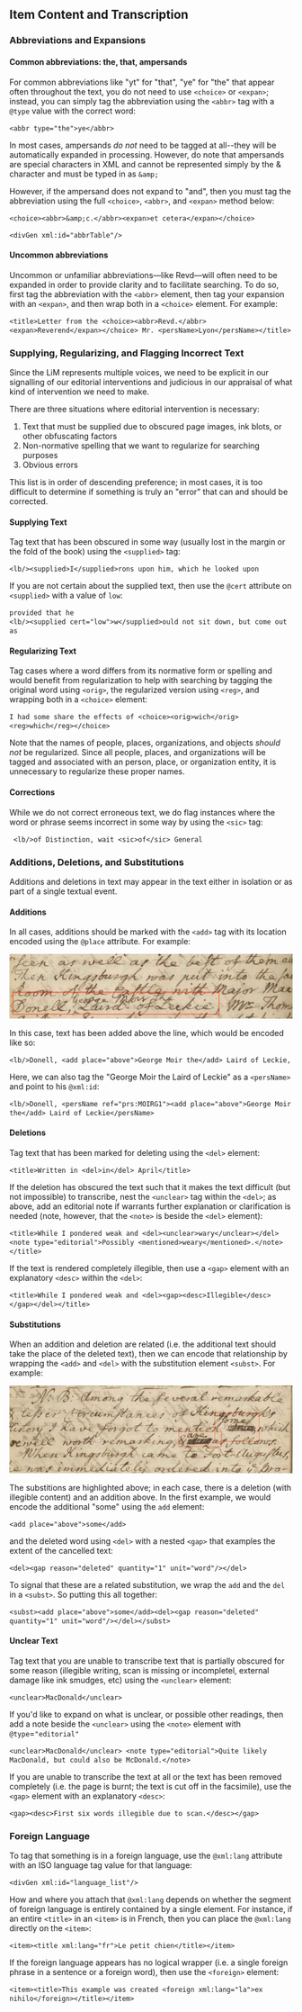 ## Item Content and Transcription

### Abbreviations and Expansions

#### Common abbreviations: the, that, ampersands

For common abbreviations like "yt" for "that", "ye" for "the" that appear often throughout the text, you do not need to use `<choice>` or `<expan>`; instead, you can simply tag the abbreviation using the `<abbr>` tag with a `@type` value with the correct word:

```
<abbr type="the">ye</abbr>
```

In most cases, ampersands *do not* need to be tagged at all--they will be automatically expanded in processing. However, do note that ampersands are special characters in XML and cannot be represented simply by the & character and must be typed in as `&amp;`

However, if the ampersand does not expand to "and", then you must tag the abbreviation using the full `<choice>`, `<abbr>`, and `<expan>` method below:

```
<choice><abbr>&amp;c.</abbr><expan>et cetera</expan></choice>
```

```{=tei}
<divGen xml:id="abbrTable"/>
```

#### Uncommon abbreviations

Uncommon or unfamiliar abbreviations—like Revd—will often need to be expanded in order to provide clarity and to facilitate searching. To do so, first tag the abbreviation with the `<abbr>` element, then tag your expansion with an `<expan>`, and then wrap both in a `<choice>` element. For example: 

```
<title>Letter from the <choice><abbr>Revd.</abbr><expan>Reverend</expan></choice> Mr. <persName>Lyon</persName></title>
```

### Supplying, Regularizing, and Flagging Incorrect Text

Since the LiM represents multiple voices, we need to be explicit in our signalling of our editorial interventions and judicious in our appraisal of what kind of intervention we need to make.

There are three situations where editorial intervention is necessary:

1. Text that must be supplied due to obscured page images, ink blots, or other obfuscating factors
1. Non-normative spelling that we want to regularize for searching purposes
1. Obvious errors

This list is in order of descending preference; in most cases, it is too difficult to determine if something is truly an "error" that can and should be corrected.

#### Supplying Text

Tag text that has been obscured in some way (usually lost in the margin or the fold of the book) using the `<supplied>` tag:

```
<lb/><supplied>I</supplied>rons upon him, which he looked upon
```
If you are not certain about the supplied text, then use the `@cert` attribute on `<supplied>` with a value of `low`:

```
provided that he
<lb/><supplied cert="low">w</supplied>ould not sit down, but come out as
```

#### Regularizing Text

Tag cases where a word differs from its normative form or spelling and would benefit from regularization to help with searching by tagging the original word using `<orig>`, the regularized version using `<reg>`, and wrapping both in a `<choice>` element:

```
I had some share the effects of <choice><orig>wich</orig><reg>which</reg></choice> 
```

Note that the names of people, places, organizations, and objects *should not* be regularized. Since all people, places, and organizations will be tagged and associated with an person, place, or organization entity, it is unnecessary to regularize these proper names. 

#### Corrections

While we do not correct erroneous text, we do flag instances where the word or phrase seems incorrect in some way by using the `<sic>` tag: 

```
 <lb/>of Distinction, wait <sic>of</sic> General
```

### Additions, Deletions, and Substitutions

Additions and deletions in text may appear in the text either in isolation or as part of a single textual event. 

#### Additions

In all cases, additions should be marked with the `<add>` tag with its location encoded using the `@place` attribute. For example:

![Example from v02.0221.01](images/addition_example.png)

In this case, text has been added above the line, which would be encoded like so: 

```
<lb/>Donell, <add place="above">George Moir the</add> Laird of Leckie,
```

Here, we can also tag the "George Moir the Laird of Leckie" as a `<persName>` and point to his `@xml:id`:

```
<lb/>Donell, <persName ref="prs:MOIRG1"><add place="above">George Moir the</add> Laird of Leckie</persName>
```

#### Deletions

Tag text that has been marked for deleting using the `<del>` element: 
```
<title>Written in <del>in</del> April</title>
```
 If the deletion has obscured the text such that it makes the text difficult (but not impossible) to transcribe, nest the `<unclear>` tag within the `<del>`; as above, add an editorial note if warrants further explanation or clarification is needed (note, however, that the `<note>` is beside the `<del>` element): 
```
<title>While I pondered weak and <del><unclear>wary</unclear></del><note type="editorial">Possibly <mentioned>weary</mentioned>.</note></title>
```


If the text is rendered completely illegible, then use a `<gap>` element with an explanatory `<desc>` within the `<del>`: 
```
<title>While I pondered weak and <del><gap><desc>Illegible</desc></gap></del></title>
```

#### Substitutions

When an addition and deletion are related (i.e. the additional text should take the place of the deleted text), then we can encode that relationship by wrapping the `<add>` and `<del>` with the substitution element `<subst>`. For example:

![Example from v02.0221.01](images/substitution_example.png)

The substitions are highlighted above; in each case, there is a deletion (with illegible content) and an addition above. In the first example, we would encode the additional "some" using the `add` element:

```
<add place="above">some</add>
```
and the deleted word using `<del>` with a nested `<gap>` that examples the extent of the cancelled text:

```
<del><gap reason="deleted" quantity="1" unit="word"/></del>
```

To signal that these are a related substitution, we wrap the `add` and the `del` in a `<subst>`. So putting this all together:

```
<subst><add place="above">some</add><del><gap reason="deleted" quantity="1" unit="word"/></del></subst>
```

#### Unclear Text

Tag text that you are unable to transcribe text that is partially obscured for some reason (illegible writing, scan is missing or incompletel, external damage like ink smudges, etc) using the `<unclear>` element: 
```
<unclear>MacDonald</unclear>
```
 If you'd like to expand on what is unclear, or possible other readings, then add a note beside the `<unclear>` using the `<note>` element with `@type`=`"editorial"` 
```
<unclear>MacDonald</unclear> <note type="editorial">Quite likely MacDonald, but could also be McDonald.</note>
```


If you are unable to transcribe the text at all or the text has been removed completely (i.e. the page is burnt; the text is cut off in the facsimile), use the `<gap>` element with an explanatory `<desc>`: 
```
<gap><desc>First six words illegible due to scan.</desc></gap>
```

### Foreign Language

To tag that something is in a foreign language, use the `@xml:lang` attribute with an ISO language tag value for that language:

```{=tei}
<divGen xml:id="language_list"/>
```



How and where you attach that `@xml:lang` depends on whether the segment of foreign language is entirely contained by a single element. For instance, if an entire `<title>` in an `<item>` is in French, then you can place the `@xml:lang` directly on the `<item>`: 
```
<item><title xml:lang="fr">Le petit chien</title></item>
```
 If the foreign language appears has no logical wrapper (i.e. a single foreign phrase in a sentence or a foreign word), then use the `<foreign>` element: 
```
<item><title>This example was created <foreign xml:lang="la">ex nihilo</foreign></title></item>
```

